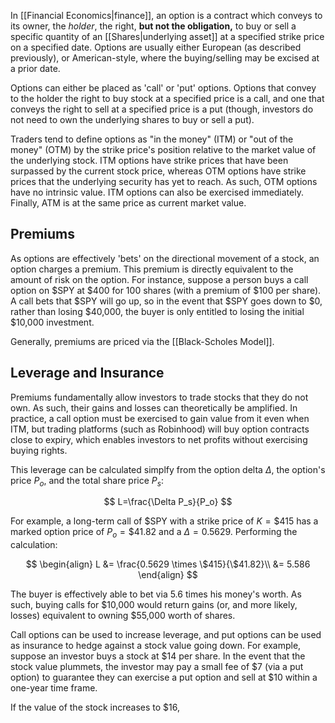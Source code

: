 In [[Financial Economics|finance]], an option is a contract which conveys to its owner, the *holder*, the right, **but not the obligation,** to buy or sell a specific quantity of an [[Shares|underlying asset]] at a specified strike price on a specified date. Options are usually either European (as described previously), or American-style, where the buying/selling may be excised at a prior date.

Options can either be placed as 'call' or 'put' options. Options that convey to the holder the right to buy stock at a specified price is a call, and one that conveys the right to sell at a specified price is a put (though, investors do not need to own the underlying shares to buy or sell a put).

Traders tend to define options as "in the money" (ITM) or "out of the money" (OTM) by the strike price's position relative to the market value of the underlying stock. ITM options have strike prices that have been surpassed by the current stock price, whereas OTM options have strike prices that the underlying security has yet to reach. As such, OTM options have no intrinsic value. ITM options can also be exercised immediately. Finally, ATM is at the same price as current market value.

## Premiums

As options are effectively 'bets' on the directional movement of a stock, an option charges a premium. This premium is directly equivalent to the amount of risk on the option. For instance, suppose a person buys a call option on $SPY at $400 for 100 shares (with a premium of $100 per share). A call bets that $SPY will go up, so in the event that $SPY goes down to $0, rather than losing $40,000, the buyer is only entitled to losing the initial $10,000 investment.

Generally, premiums are priced via the [[Black-Scholes Model]].

## Leverage and Insurance

Premiums fundamentally allow investors to trade stocks that they do not own. As such, their gains and losses can theoretically be amplified. In practice, a call option must be exercised to gain value from it even when ITM, but trading platforms (such as Robinhood) will buy option contracts close to expiry, which enables investors to net profits without exercising buying rights.

This leverage can be calculated simplfy from the option delta $\Delta$, the option's price $P_o$, and the total share price $P_s$:

$$
L=\frac{\Delta P_s}{P_o}
$$

For example, a long-term call of $SPY with a strike price of $K=\$415$ has a marked option price of $P_o=\$41.82$ and a $\Delta=0.5629$. Performing the calculation:

$$
\begin{align}
L &= \frac{0.5629 \times \$415}{\$41.82}\\
&= 5.586
\end{align}
$$

The buyer is effectively able to bet via 5.6 times his money's worth. As such, buying calls for $10,000 would return gains (or, and more likely, losses) equivalent to owning $55,000 worth of shares.

Call options can be used to increase leverage, and put options can be used as insurance to hedge against a stock value going down. For example, suppose an investor buys a stock at $14 per share. In the event that the stock value plummets, the investor may pay a small fee of $7 (via a put option) to guarantee they can exercise a put option and sell at $10 within a one-year time frame.

If the value of the stock increases to $16, 